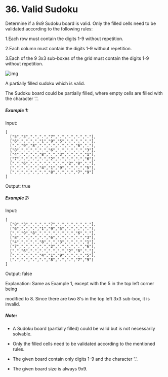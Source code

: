 # 36. Valid Sudoku

Determine if a 9x9 Sudoku board is valid. Only the filled cells need to be validated according to the following rules:

1.Each row must contain the digits 1-9 without repetition.

2.Each column must contain the digits 1-9 without repetition.

3.Each of the 9 3x3 sub-boxes of the grid must contain the digits 1-9 without repetition.

![img](https://upload.wikimedia.org/wikipedia/commons/thumb/f/ff/Sudoku-by-L2G-20050714.svg/250px-Sudoku-by-L2G-20050714.svg.png)

A partially filled sudoku which is valid.

The Sudoku board could be partially filled, where empty cells are filled with the character '.'.

##### Example 1:

Input:

```text
[
  ["5","3",".",".","7",".",".",".","."],
  ["6",".",".","1","9","5",".",".","."],
  [".","9","8",".",".",".",".","6","."],
  ["8",".",".",".","6",".",".",".","3"],
  ["4",".",".","8",".","3",".",".","1"],
  ["7",".",".",".","2",".",".",".","6"],
  [".","6",".",".",".",".","2","8","."],
  [".",".",".","4","1","9",".",".","5"],
  [".",".",".",".","8",".",".","7","9"]
]
```

Output: true

##### Example 2:

Input:

```text
[
  ["8","3",".",".","7",".",".",".","."],
  ["6",".",".","1","9","5",".",".","."],
  [".","9","8",".",".",".",".","6","."],
  ["8",".",".",".","6",".",".",".","3"],
  ["4",".",".","8",".","3",".",".","1"],
  ["7",".",".",".","2",".",".",".","6"],
  [".","6",".",".",".",".","2","8","."],
  [".",".",".","4","1","9",".",".","5"],
  [".",".",".",".","8",".",".","7","9"]
]
```

Output: false

Explanation: Same as Example 1, except with the 5 in the top left corner being

modified to 8. Since there are two 8's in the top left 3x3 sub-box, it is invalid.

##### Note:

* A Sudoku board (partially filled) could be valid but is not necessarily solvable.

* Only the filled cells need to be validated according to the mentioned rules.

* The given board contain only digits 1-9 and the character '.'.

* The given board size is always 9x9.
